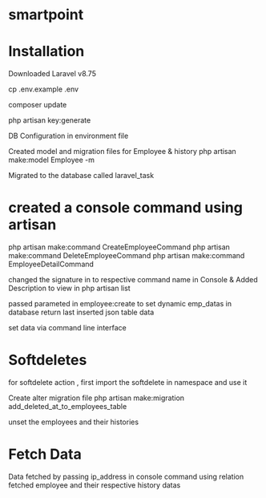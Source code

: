 # smartpoint
# Installation

Downloaded Laravel v8.75

cp .env.example .env

composer update

php artisan key:generate

DB Configuration in environment file

Created model and migration files for Employee & history
php artisan make:model Employee -m

Migrated to the database called laravel_task

# created a console command using artisan 

php artisan make:command CreateEmployeeCommand
php artisan make:command DeleteEmployeeCommand
php artisan make:command EmployeeDetailCommand

changed the signature in to respective command name in Console & Added Description to view in php artisan list

passed parameted in employee:create to set dynamic emp_datas in database return last inserted json table data

set data via command line interface

# Softdeletes

for softdelete action , first import the softdelete in namespace and use it

Create alter migration file  php artisan make:migration add_deleted_at_to_employees_table

unset the employees and their histories

# Fetch Data

Data fetched by passing ip_address in console command using relation fetched employee and their respective history datas





